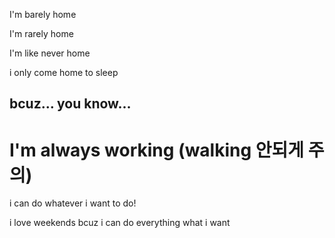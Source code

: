 I'm barely home

I'm rarely home

I'm like never home

i only come home to sleep

## bcuz... you know...

# I'm always working (walking 안되게 주의)

i can do whatever i want to do!

i love weekends bcuz i can do everything what i want
